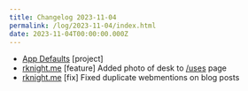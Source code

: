 ```yaml
---
title: Changelog 2023-11-04
permalink: /log/2023-11-04/index.html
date: 2023-11-04T00:00:00.000Z
---
```


- [App Defaults](https://defaults.rknight.me) [project] 
- [rknight.me](https://rknight.me) [feature] Added photo of desk to [/uses](/uses) page
- [rknight.me](https://rknight.me) [fix] Fixed duplicate webmentions on blog posts